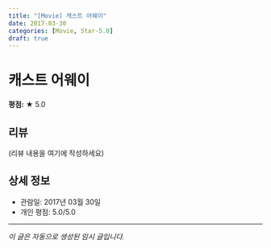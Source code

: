 ```yaml
---
title: "[Movie] 캐스트 어웨이"
date: 2017-03-30
categories: [Movie, Star-5.0]
draft: true
---
```


# 캐스트 어웨이

**평점:** ★ 5.0

## 리뷰

(리뷰 내용을 여기에 작성하세요)

## 상세 정보

- 관람일: 2017년 03월 30일
- 개인 평점: 5.0/5.0

---

*이 글은 자동으로 생성된 임시 글입니다.*
